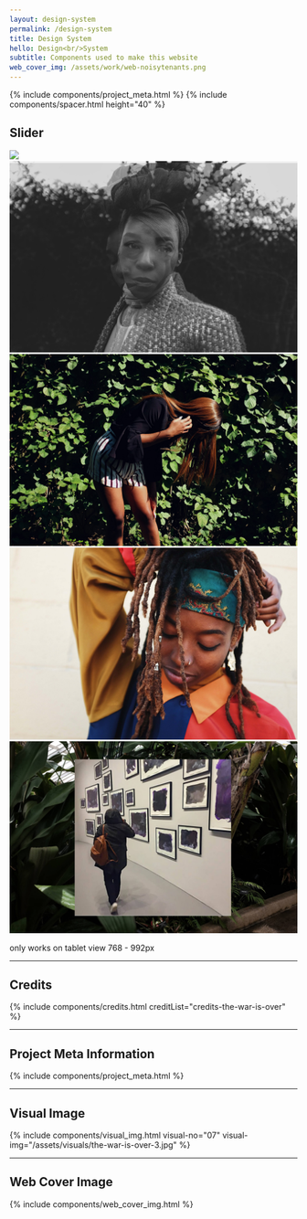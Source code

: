 ```yaml
---
layout: design-system
permalink: /design-system
title: Design System
hello: Design<br/>System
subtitle: Components used to make this website
web_cover_img: /assets/work/web-noisytenants.png
---
```

{% include components/project_meta.html %}
{% include components/spacer.html height="40" %}
## Slider
<div class="primary_slider"><!-- only on tablet -->
	<div class="slide slide_img"><img src="{{ page.slide1 }}" /></div>
	<div class="slide slide_img"><img src="/assets/slide1.jpg" /></div>
	<div class="slide slide_img"><img src="/assets/slide2.jpg" /></div>
	<div class="slide slide_img"><img src="/assets/slide4.jpg" /></div>
	<div class="slide slide_img"><img src="/assets/slide5.jpg" /></div>
</div>

only works on tablet view 768 - 992px

---

## Credits
{% include components/credits.html creditList="credits-the-war-is-over" %}

---

## Project Meta Information
{% include components/project_meta.html %}

---


## Visual Image

{% include components/visual_img.html visual-no="07" visual-img="/assets/visuals/the-war-is-over-3.jpg" %}


---

## Web Cover Image

{% include components/web_cover_img.html %}